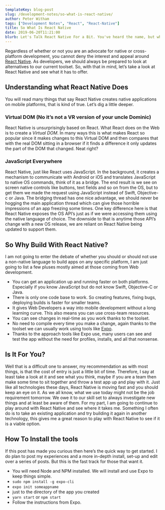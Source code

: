 ```yaml
---
templateKey: blog-post
slug: /development-notes/so-what-is-react-native/
author: Peter Witham
tags: ["Development Notes", "React", "React-Native"]
title: So What Is React Native
date: 2019-06-20T11:21:00
blurb: Let's Talk React Native For a Bit. You've heard the name, but what is React Native, and what can it do you you as a mobile developer? Let's see.
---
```


Regardless of whether or not you are an advocate for native or cross-platform development, you cannot deny the interest and appeal around [React Native](https://facebook.github.io/react-native/).
As developers, we should always be prepared to look at alternatives to our current toolset. So, with that in mind, let’s take a look at React Native and see what it has to offer.

## Understanding what React Native Does

You will read many things that say React Native creates native applications on mobile platforms, that is kind of true. Let’s dig a little deeper.

### Virtual DOM (No it’s not a VR version of your uncle Dominic)

React Native is unsurprisingly based on React. What React does on the Web is to create a <em>Virtual DOM</em>. In many ways this is what makes React so popular since it makes changes to this Virtual DOM and then compares that with the real DOM sitting in a browser if it finds a difference it only updates the part of the DOM that changed. Neat right?

### JavaScript Everywhere

React Native, just like React uses JavaScript. In the background, it creates a mechanism to communicate with Android or iOS and translates JavaScript to native OS commands, think of it as a bridge.
The end result is we see on screen native controls like buttons, text fields and so on from the OS, but to get them we made the request using JavaScript instead of Swift, Objective-c or Java.
The bridging thread has one nice advantage, we should never be hogging the main application thread which can give those horrible impressions of an app freezing some times.
One key difference here is that React Native exposes the OS API’s just as if we were accessing them using the native language of choice. The downside to that is anytime those API’s change with a new OS release, we are reliant on React Native being updated to support them.

## So Why Build With React Native?

I am not going to enter the debate of whether you should or should not use a non-native language to build apps on any specific platform, I am just going to list a few pluses mostly aimed at those coming from Web development.

- You can get an application up and running faster on both platforms. Especially if you know JavaScript but do not know Swift, Objective-C or Java.
- There is only one code base to work. So creating features, fixing bugs, deploying builds is faster for smaller teams.
- It gives Web Developers a way into mobile development without a long learning curve. This also means you can use cross-team resources.
- You can see changes in real-time as you work thanks to the toolset.
- No need to compile every time you make a change, again thanks to the toolset we can usually work using tools like [Expo](https://expo.io/).
- Thanks to the approach tools like Expo use, many users can see and test the app without the need for profiles, installs, and all that nonsense.

## Is It For You?

Well that is a difficult one to answer, my recommendation as with most things, is that the cost of entry is just a little bit of time. Therefore, I say at least take a look at it and see what you think, maybe if you are a team then make some time to sit together and throw a test app up and play with it.
Just like all technologies these days, React Native is moving fast and you should keep an eye on it. As we all know, what we use today might not be the job requirement tomorrow.
We owe it to our skill set to always investigate new things and at least be aware of them.
For my part, I am going to continue to play around with React Native and see where it takes me.
Something I often do is to take an existing application and try building it again in another technology, this gives me a great reason to play with React Native to see if it is a viable option.

## How To Install the tools

If this post has made you curious then here’s the quick way to get started. I do plan to post my experiences and a more in-depth install, set-up and edit over a series of posts. But this is the fast track for those that want it.

- You will need Node and NPM installed. We will install and use Expo to keep things simple.
- `sudo npm install -g expo-cli`
- `expo init someappname`
- just to the directory of the app you created
- `yarn start` or `npm start`
- Follow the instructions from Expo.
